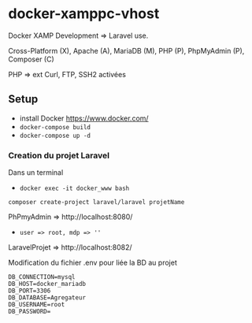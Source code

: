 docker-xamppc-vhost
=================

Docker XAMP Development => Laravel use.

Cross-Platform (X), Apache (A), MariaDB (M), PHP (P), PhpMyAdmin (P), Composer (C)

PHP => ext Curl, FTP, SSH2 activées

## Setup

- install Docker https://www.docker.com/
- `docker-compose build`
- `docker-compose up -d`


### Creation du projet Laravel
Dans un terminal
- `docker exec -it docker_www bash`
```
composer create-project laravel/laravel projetName
```
PhPmyAdmin => http://localhost:8080/
- `user => root, mdp => ''`

LaravelProjet => http://localhost:8082/

Modification du fichier .env pour liée la BD au projet
```
DB_CONNECTION=mysql
DB_HOST=docker_mariadb
DB_PORT=3306
DB_DATABASE=Agregateur
DB_USERNAME=root
DB_PASSWORD=
```